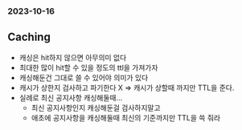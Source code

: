 ### 2023-10-16

## Caching
- 캐싱은 hit하지 않으면 아무의미 없다
- 최대한 많이 hit할 수 있을 정도의 ttl을 가져가자
- 캐싱해둔건 그대로 쓸 수 있어야 의미가 있다
- 캐시가 상한지 검사하고 파기한다 X => 캐시가 상할때 까지만 TTL을 준다.
- 실례로 최신 공지사항 캐싱해둘때...
  - 최신 공지사항인지 캐싱해둔걸 검사하지말고
  - 애초에 공지사항을 캐싱해둘때 최신의 기준까지만 TTL을 쓱 줘라
